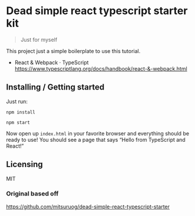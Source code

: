 # Dead simple react typescript starter kit

> Just for myself

This project just a simple boilerplate to use this tutorial.

- React & Webpack · TypeScript https://www.typescriptlang.org/docs/handbook/react-&-webpack.html

## Installing / Getting started

Just run:

```shell
npm install

npm start 
```

Now open up `index.html` in your favorite browser and everything should be ready to use! 
You should see a page that says “Hello from TypeScript and React!”


## Licensing

MIT

### Original based off

https://github.com/mitsuruog/dead-simple-react-typescript-starter